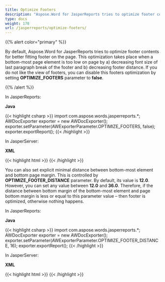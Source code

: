 ```yaml
---
title: Optimize Footers
description: "Aspose.Word for JasperReports tries to optimize footer contents for better fitting footer on the page."
type: docs
weight: 170
url: /jasperreports/optimize-footers/
---
```


{{% alert color="primary" %}} 

By default, Aspose.Word for JasperReports tries to optimize footer contents for better fitting footer on the page. This optimization takes place when a bottom-most page element is too low on page by a) decreasing font size of last paragraph break of the footer and b) decreasing footer distance. If you do not like the view of footers, you can disable this footers optimization by setting **OPTIMIZE_FOOTERS** parameter to **false**.

{{% /alert %}} 

In JasperReports:

**Java**

{{< highlight csharp >}}
  import com.aspose.words.jasperreports.*;
  AWDocExporter exporter = new AWDocExporter();
  exporter.setParameter(AWExporterParameter.OPTIMIZE_FOOTERS, false);
  exporter.exportReport();
{{< /highlight >}}

In JasperServer:

**XML**

{{< highlight html >}}
<bean id="aw_exportParameters" class="com.aspose.words.jasperreports.AWExportParametersBean">
    <property name="optimizeFooters" value="false"/>
</bean>
{{< /highlight >}}

You can also set explicit minimal distance between bottom-most element and bottom page margin. This is controlled by **OPTIMIZE_FOOTER_DISTANCE** parameter. By default, its value is **12.0**. However, you can set any value between **12.0** and **36.0**. Therefore, if the distance between bottom margin of the bottom-most element and page bottom margin is less or equal to this parameter value – then footer is optimized, otherwise nothing happens.

In JasperReports:

**Java**

{{< highlight csharp >}}
  import com.aspose.words.jasperreports.*;
  AWDocExporter exporter = new AWDocExporter();
  exporter.setParameter(AWExporterParameter.OPTIMIZE_FOOTER_DISTANCE, 16);
  exporter.exportReport();
{{< /highlight >}}

In JasperServer:

**XML**

{{< highlight html >}}
<bean id="aw_exportParameters" class="com.aspose.words.jasperreports.AWExportParametersBean">
    <property name="optimizeFooterDistance" value="16"/>
</bean>
{{< /highlight >}}

